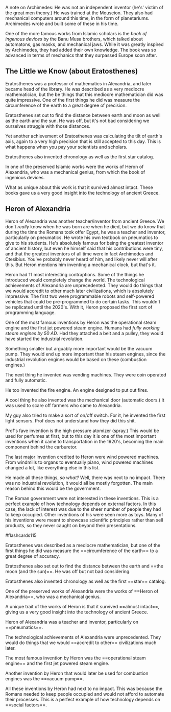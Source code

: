 A note on Archimedes: He was not an independent inventor (he's' victim of the great men theory.) He was trained at the Mouseion. They also had mechanical computers around this time, in the form of planetariums. Archimedes wrote and built some of these in his time.

One of the more famous works from Islamic scholars is the *book of ingenous devices* by the Banu Musa brothers, which talked about automatons, gas masks, and mechanical jaws. While it was greatly inspired by Archimedes, they had added their own knowledge. The book was so advanced in terms of mechanics that they surpassed Europe soon after.

## The Little we Know (about Eratosthenes)

Eratosthenes was a professor of mathematics in Alexandria, and later became head of the library. He was described as a very mediocre mathematician, but the be things that this mediocre mathematician did was quite impressive. One of the first things he did was measure the circumference of the earth to a great degree of precision.

Eratosthenes set out to find the distance between earth and moon as well as the earth and the sun. He was off, but it's not bad considering we ourselves struggle with those distances.

Yet another achievement of Eratosthenes was calculating the tilt of earth's axis, again to a very high precision that is still accepted to this day. This is what happens when you pay your scientists and scholars.

Eratosthenes also invented chronology as well as the first star catalog.

In one of the preserved Islamic works were the works of Heron of Alexandria, who was a mechanical genius, from which the book of ingenious devices.

What as unique about this work is that it survived almost intact. These books gave us a very good insight into the technology of ancient Greece.

## Heron of Alexandria

Heron of Alexandria was another teacher/inventor from ancient Greece. We don't *really* know when he was born are when he died, but we do know that during the time the Romans took offer Egypt, he was a teacher and inventor, particularly on pneumatics.  He wrote his own textbook on pneumatics to give to his students. He's absolutely famous for being the greatest inventor of ancient history, but even he himself said that his contributions were tiny, and that the greatest inventors of all time were in fact Archimedes and Ctesibius. You've probably never heard of him, and likely never will after this. But Heron mentions him inventing a mechanical clock, but that's it.

Heron had 11 most interesting contraptions. Some of the things he introduced would completely change the world. The technological achievements of Alexandria are unprecedented. They would do things that we would accredit to other much later civilizations, which is absolutely impressive: The first two were programmable robots and self-powered vehicles that could be pre-programmed to do certain tasks. This wouldn't be replicated until the 2020's. With it, Heron proposed the first sort of programming language.

One of the most famous inventions by Heron was the operational steam engine and the first jet powered steam engine. Humans had *fully working steam engines by 50 AD*. Had they attached a belt and a pulley, they would have started the industrial revolution.

Something smaller but arguably more important would be the vacuum pump. They would end up more important than his steam engines, since the industrial revolution engines would be based on these (combustion engines.)

The next thing he invented was vending machines. They were coin operated and fully automatic.

He too invented the fire engine. An engine designed to put out fires.

A cool thing he also invented was the mechanical door (automatic doors.) It was used to scare off farmers who came to Alexandria.

My guy also tried to make a sort of on/off switch. For it, he invented the first light sensors. Prof does not understand how they did this shit.

Prof's fave invention is the high pressure atomizer (spray.) This would be used for perfumes at first, but to this day it is one of the most important inventions when it came to transportation in the 1920's, becoming the main component behind the carburetor.

The last major invention credited to Heron were wind powered machines. From windmills to organs to eventually piano, wind powered machines changed a lot, like everything else in this list.

He made all these things, *so what?* Well, there was next to no impact. There was no industrial revolution, it would all be mostly forgotten. The main reason behind this would be the government.

The Roman government were not interested in these inventions. This is a perfect example of how technology depends on external factors. In this case, the lack of interest was due to the sheer number of people they had to keep occupied. Other inventions of his were seen more as toys. Many of his inventions were meant to showcase scientific principles rather than sell products, so they never caught on beyond their presentations.

#flashcards115 

Eratosthenes was described as a mediocre mathematician, but one of the first things he did was measure the ==circumference of the earth== to a great degree of accuracy.
<!--SR:!2024-10-12,8,250-->

Eratosthenes also set out to find the distance between the earth and ==the moon (and the sun)==. He was off but not bad considering.
<!--SR:!2024-10-12,8,250-->

Eratosthenes also invented chronology as well as the first ==star== catalog.
<!--SR:!2024-10-12,8,250-->

One of the preserved works of Alexandria were the works of ==Heron of Alexandria==, who was a mechanical genius.
<!--SR:!2024-10-12,8,250-->

A unique trait of the works of Heron is that it survived ==almost intact==, giving us a very good insight into the technology of ancient Greece.
<!--SR:!2024-10-12,8,250-->

Heron of Alexandria was a teacher and inventor, particularly on ==pneumatics==.
<!--SR:!2024-10-12,8,250-->

The technological achievements of Alexandria were unprecedented. They would do things that we would ==accredit to other== civilizations much later.
<!--SR:!2024-10-12,8,250-->

The most famous invention by Heron was the ==operational steam engine== and the first jet powered steam engine.
<!--SR:!2024-10-12,8,250-->

Another invention by Heron that would later be used for combustion engines was the ==vacuum pump==.
<!--SR:!2024-10-12,8,250-->

All these inventions by Heron had next to no impact. This was because the Romans needed to keep people occupied and would not afford to automate their processes. This is a perfect example of how technology depends on ==social factors==.
<!--SR:!2024-10-12,8,250-->